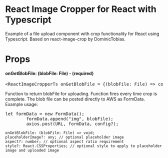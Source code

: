 <h1>React Image Cropper for React with Typescript</h1>
Example of a file upload component with crop functionality for React using Typescript. Based on react-image-crop by DominicTobias.

<h1>Props</h1>
<h4>onGetBlobFile: (blobFile: File) - (required)</h4>

<div class="highlight highlight-source-js-jsx">
    <pre>&lt;ReactImageCropperTs onGetBlobFile = {(blobFile: File) => console.log(blobFile)} /&gt;</pre>
</div>

Function to return blobFile for uploading. Function fires every time crop is complete. The blob file can be posted directly to AWS as FormData. Example usage:

<div class="highlight highlight-source-js-jsx">
    <pre>let formData = new FormData();
        formData.append("img", blobFile);
        axios.post(URL, formData, config?);</pre>
</div>

    onGetBlobFile: (blobFile: File) => void;
    placeholderImage?: any; // optional placeholder image
    aspect?: number; // optional aspect ratio requirement
    style?: React.CSSProperties; // optional style to apply to placeholder image and uploaded image